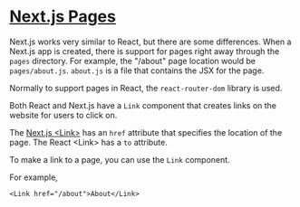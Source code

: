 # [Next.js Pages](https://nextjs.org/docs/basic-features/pages)

Next.js works very similar to React, but there are some differences.
When a Next.js app is created, there is support for pages right away through the `pages` directory. For example, the "/about" page location would be `pages/about.js`. `about.js` is a file that contains the JSX for the page.

Normally to support pages in React, the `react-router-dom` library is used.

Both React and Next.js have a `Link` component that creates links on the website for users to click on. 

The [Next.js \<Link>](https://nextjs.org/docs/api-reference/next/link) has an `href` attribute that specifies the location of the page. The React \<Link> has a `to` attribute.

To make a link to a page, you can use the `Link` component.

For example,

`<Link href="/about">About</Link>`